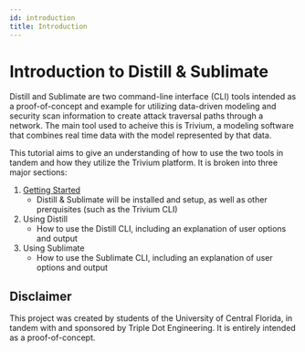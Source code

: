 ```yaml
---
id: introduction
title: Introduction
---
```


# Introduction to Distill & Sublimate

Distill and Sublimate are two command-line interface (CLI) tools intended as a proof-of-concept and example for utilizing data-driven modeling and security scan information to create attack traversal paths through a network. The main tool used to acheive this is Trivium, a modeling software that combines real time data with the model represented by that data. 

This tutorial aims to give an understanding of how to use the two tools in tandem and how they utilize the Trivium platform. It is broken into three major sections:

1. [Getting Started](02-Getting%20Started/01-%20Trivium%20CLI.md)
    * Distill & Sublimate will be installed and setup, as well as other prerquisites (such as the Trivium CLI)
2. Using Distill
    * How to use the Distill CLI, including an explanation of user options and output
3. Using Sublimate
    * How to use the Sublimate CLI, including an explanation of user options and output


## Disclaimer

This project was created by students of the University of Central Florida, in tandem with and sponsored by Triple Dot Engineering. It is entirely intended as a proof-of-concept.